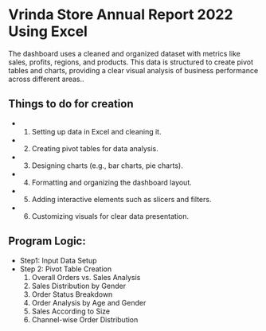 # Vrinda Store Annual Report 2022 Using Excel
The dashboard uses a cleaned and organized dataset with metrics like sales, profits, regions, and products. This data is structured to create pivot tables and charts, providing a clear visual analysis of business performance across different areas..

## Things to do for creation
- 1.	Setting up data in Excel and cleaning it.
- 2.	Creating pivot tables for data analysis.
- 3.	Designing charts (e.g., bar charts, pie charts).
- 4.	Formatting and organizing the dashboard layout.
- 5.	Adding interactive elements such as slicers and filters.
- 6.	Customizing visuals for clear data presentation.

## Program Logic:
- Step1: Input Data Setup
- Step 2: Pivot Table Creation
  1. Overall Orders vs. Sales Analysis
  2. Sales Distribution by Gender
  3. Order Status Breakdown
  4. Order Analysis by Age and Gender
  5. Sales According to Size
  6. Channel-wise Order Distribution

